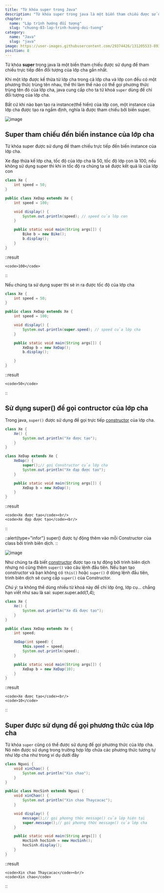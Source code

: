 ```yaml
---
title: "Từ khóa super trong Java"
description: "Từ khóa super trong java là một biến tham chiếu được sử dụng để tham chiếu trực tiếp đến đối tượng của lớp cha gần nhất."
chapter:
  name: "Lập trình hướng đối tượng"
  slug: "chuong-03-lap-trinh-huong-doi-tuong"
category:
  name: "Java"
  slug: "java"
image: https://user-images.githubusercontent.com/29374426/131205533-8930a7b8-1557-45d9-9d88-7d57b6306f98.png
position: 8
---
```


Từ khóa **super** trong java là một biến tham chiếu được sử dụng để tham chiếu trực tiếp đến đối tượng của lớp cha gần nhất.

Khi một lớp được kế thừa từ lớp cha trong cả lớp cha và lớp con đều có một phương thức trùng tên nhau, thế thì làm thế nào có thể gọi phương thức trùng tên đó của lớp cha, java cung cấp cho ta từ khoá `super` dùng để chỉ đối tượng của lớp cha.

Bất cứ khi nào bạn tạo ra instance(thể hiển) của lớp con, một instance của lớp cha được tạo ra ngầm định, nghĩa là được tham chiếu bởi biến super.

![image](https://user-images.githubusercontent.com/29374426/131205533-8930a7b8-1557-45d9-9d88-7d57b6306f98.png)

## Super tham chiếu đến biến instance của lớp cha

Từ khóa super được sử dụng để tham chiếu trực tiếp đến biến instance của lớp cha.

<div class="example">Xe đạp thừa kế lớp cha, tốc độ của lớp cha là 50, tốc độ lớp con là 100, nếu không sử dụng super thì khi in tốc độ ra chúng ta sẽ được kết quả là của lớp con</div>

```java
class Xe {
    int speed = 50;
}

public class XeDap extends Xe {
    int speed = 100;

    void display() {
        System.out.println(speed); // speed của lớp con
    }

    public static void main(String args[]) {
        Bike b = new Bike();
        b.display();
    }
}
```

::result

    <code>100</code>

::

<div class="example">Nếu chúng ta sử dụng super thì sẽ in ra được tốc độ của lớp cha</div>

```java
class Xe {
    int speed = 50;
}

public class XeDap extends Xe {
    int speed = 100;

    void display() {
        System.out.println(super.speed); // speed của lớp cha
    }

    public static void main(String args[]) {
        XeDap b = new XeDap();
        b.display();

    }
}
```

::result

    <code>50</code>

::

## Sử dụng super() để gọi contructor của lớp cha

Trong java, `super()` được sử dụng để gọi trực tiếp [constructor](/bai-viet/java/phuong-thuc-khoi-tao) của lớp cha.

```java
class Xe {
    Xe() {
        System.out.println("Xe được tạo");
    }
}

class XeDap extends Xe {
    XeDap() {
        super();// gọi Constructor của lớp cha
        System.out.println("Xe đạp được tạo");
    }

    public static void main(String args[]) {
        XeDap b = new XeDap();
    }
}
```

::result

    <code>Xe được tạo</code><br/>
    <code>Xe đạp được tạo</code><br/>

::

::alert{type="infor"}
super() được tự động thêm vào mỗi Constructor của class bởi trình biên dịch.
::

![image](https://user-images.githubusercontent.com/29374426/131205555-ca114d78-97b6-4ee4-8727-55cbbeb233f9.png)

Như chúng ta đã biết [constructor](/bai-viet/java/phuong-thuc-khoi-tao) được tạo ra tự động bởi trình biên dịch nhưng nó cũng thêm `super()` vào câu lệnh đầu tiên. Nếu bạn tạo constructor và bạn không có `this()` hoặc `super()` ở dòng lệnh đầu tiên, trình biên dịch sẽ cung cấp `super()` của Constructor.

_Chú ý:_ ta không thể dùng nhiều từ khoá này để chỉ lớp ông, lớp cụ… chẳng hạn viết như sau là sai: super.super.add(1,4);

```java
class Xe {
    Xe() {
        System.out.println("Xe đã được tạo");
    }
}

public class XeDap extends Xe {
    int speed;

    XeDap(int speed) {
        this.speed = speed;
        System.out.println(speed);
    }

    public static void main(String args[]) {
        XeDap b = new XeDap(10);
    }
}
```

::result

    <code>Xe được tạo</code><br/>
    <code>10</code>

::

## Super được sử dụng để gọi phương thức của lớp cha

Từ khóa `super` cũng có thể được sử dụng để gọi phương thức của lớp cha. Nó nên được sử dụng trong trường hợp lớp chứa các phương thức tương tự như lớp cha như trong ví dụ dưới đây

```java
class Nguoi {
    void xinChao() {
        System.out.println("Xin chao");
    }
}

public class HocSinh extends Nguoi {
    void xinChao() {
        System.out.println("Xin chao Thaycacac");
    }

    void display() {
        message();// gọi phương thức message() của lớp hiện tại
        super.message();// gọi phương thức message() của lớp cha
    }

    public static void main(String args[]) {
        HocSinh hocSinh = new HocSinh();
        hocSinh.display();
    }
}
```

::result

    <code>Xin chao Thaycacac</code><br/>
    <code>Xin chao</code>

::
